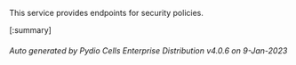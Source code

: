 






This service provides endpoints for security policies.

[:summary]

###### Auto generated by Pydio Cells Enterprise Distribution v4.0.6 on 9-Jan-2023
